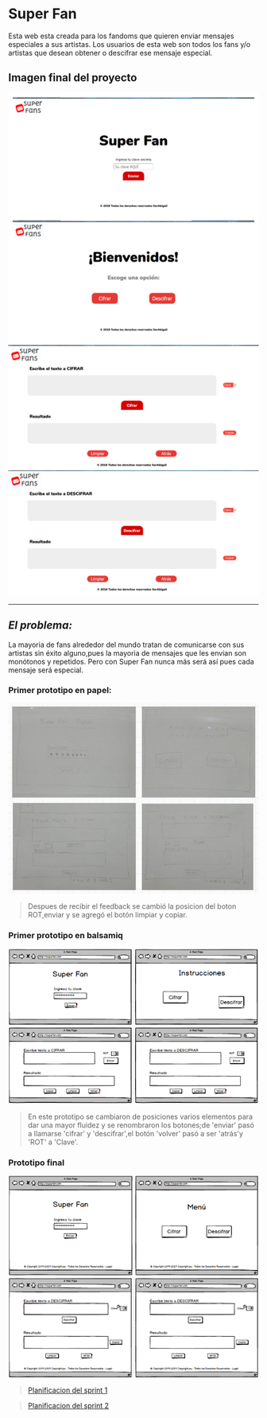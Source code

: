 # Super Fan
Esta web esta creada para los fandoms que quieren enviar mensajes especiales a sus artistas.
Los usuarios de esta web son todos los fans y/o artistas que desean obtener o descifrar ese mensaje especial.

## **Imagen final del proyecto**
![Imagen final del proyecto](https://github.com/SarAbigail/LIM010-Cipher/blob/master/src/img/screen1-2.png "Imagen final del proyecto")
![Imagen final del proyecto](https://github.com/SarAbigail/LIM010-Cipher/blob/master/src/img/screen3-4.png "Imagen final del proyecto")

***

## ***El problema:***
La mayoria de fans alrededor del mundo tratan de comunicarse con sus artistas sin éxito alguno,pues la mayoria 
de mensajes que les envian son monótonos y repetidos.
Pero con Super Fan nunca más será así pues cada mensaje será especial.

### **Primer prototipo en papel:**
![Primer prototipo en papel](https://github.com/SarAbigail/LIM010-Cipher/blob/master/src/img/prototipo0.PNG "Primer prototipo en papel")
>Despues de recibir el feedback se cambió la posicion del boton ROT,enviar y se agregó el botón limpiar y copiar.

### **Primer prototipo en balsamiq**
![Primer prototipo en balsamiq](https://github.com/SarAbigail/LIM010-Cipher/blob/master/src/img/prototipo1.PNG "Primer prototipo en balsamiq")
>En este prototipo se cambiaron de posiciones varios elementos para dar una mayor fluidez y se renombraron los botones;de 'enviar' pasó a llamarse 'cifrar' y 'descifrar',el botón 'volver' pasó a ser 'atrás'y 'ROT' a 'Clave'.

### **Prototipo final**
![Prototipo final](https://github.com/SarAbigail/LIM010-Cipher/blob/master/src/img/prototipo2.PNG "Prototipo final")

>[Planificacion del sprint 1](https://docs.google.com/spreadsheets/d/1nyOt0sKQMd1aKwPfQbZDkwxV1Bb1eCThbuoqad2zFSQ/edit?usp=sharing
 "Planificación del sprint 1")

>[Planificacion del sprint 2](https://docs.google.com/spreadsheets/d/1ASHuSCmEMPmm5XaIhWc_tyDUMYttWUThwKUXzYPFtBA/edit?usp=sharing
 "Planificación del sprint 2")
